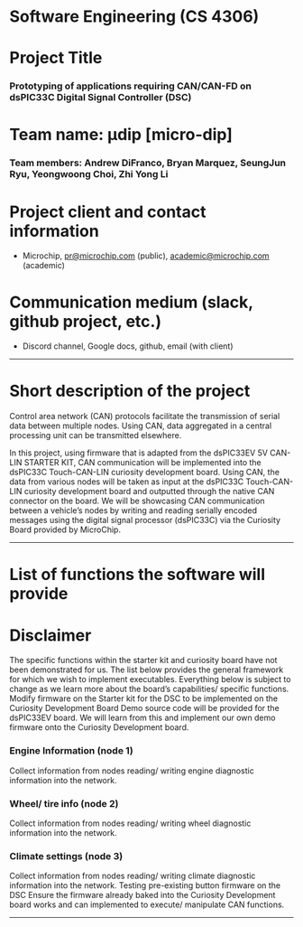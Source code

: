 
# Software Engineering (CS 4306)

# Project Title
### Prototyping of applications requiring CAN/CAN-FD on dsPIC33C Digital Signal Controller (DSC)

# Team name: μdip [micro-dip] 
### Team members: Andrew DiFranco, Bryan Marquez, SeungJun Ryu, Yeongwoong Choi, Zhi Yong Li

# Project client and contact information
 - Microchip, pr@microchip.com (public), academic@microchip.com (academic)

# Communication medium (slack, github project, etc.)
 - Discord channel, Google docs, github, email (with client)
   
***

# Short description of the project
Control area network (CAN) protocols facilitate the transmission of serial data between multiple nodes. Using CAN, data aggregated in a central processing unit can be transmitted elsewhere. 

In this project, using firmware that is adapted from the dsPIC33EV 5V CAN-LIN STARTER KIT, CAN communication will be implemented into the dsPIC33C Touch-CAN-LIN curiosity development board. Using CAN, the data from various nodes will be taken as input at the dsPIC33C Touch-CAN-LIN curiosity development board and outputted through the native CAN connector on the board. We will be showcasing CAN communication between a vehicle’s nodes by writing and reading serially encoded messages using the digital signal processor (dsPIC33C) via the Curiosity Board provided by MicroChip.

***

# List of functions the software will provide

# Disclaimer
The specific functions within the starter kit and curiosity board have not been demonstrated for us. The list below provides the general framework for which we wish to implement executables. Everything below is subject to change as we learn more about the board’s capabilities/ specific functions.
Modify firmware on the Starter kit for the DSC to be implemented on the Curiosity Development Board Demo source code will be provided for the dsPIC33EV board. We will learn from this and implement our own demo firmware onto the Curiosity Development board.

### Engine Information (node 1)
Collect information from nodes reading/ writing engine diagnostic information into the network.

### Wheel/ tire info (node 2)
Collect information from nodes reading/ writing wheel diagnostic information into the network.


### Climate settings (node 3)
Collect information from nodes reading/ writing climate diagnostic information into the network.
Testing pre-existing button firmware on the DSC Ensure the firmware already baked into the Curiosity Development board works and can implemented to execute/ manipulate CAN functions.

***
